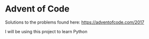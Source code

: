 # Advent of Code

Solutions to the problems found here: https://adventofcode.com/2017

I will be using this project to learn Python